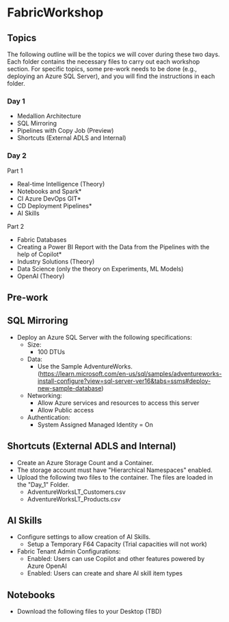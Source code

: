 # FabricWorkshop
## Topics
The following outline will be the topics we will cover during these two days. Each folder contains the necessary files to carry out each workshop section. For specific topics, some pre-work needs to be done (e.g., deploying an Azure SQL Server), and you will find the instructions in each folder.

### Day 1
- Medallion Architecture
- SQL Mirroring
- Pipelines with Copy Job (Preview)
- Shortcuts (External ADLS and Internal)

### Day 2
Part 1
- Real-time Intelligence (Theory)
- Notebooks and Spark*
- CI Azure DevOps GIT*
- CD Deployment Pipelines*
- AI Skills

Part 2
- Fabric Databases
- Creating a Power BI Report with the Data from the Pipelines with the help of Copilot*
- Industry Solutions (Theory)
- Data Science (only the theory on Experiments, ML Models)
- OpenAI (Theory)


## Pre-work
## SQL Mirroring
* Deploy an Azure SQL Server with the following specifications:
  * Size:
    * 100 DTUs
  * Data:
    * Use the Sample AdventureWorks. (https://learn.microsoft.com/en-us/sql/samples/adventureworks-install-configure?view=sql-server-ver16&tabs=ssms#deploy-new-sample-database)
  * Networking:
    * Allow Azure services and resources to access this server
    * Allow Public access
  * Authentication:
    * System Assigned Managed Identity = On

## Shortcuts (External ADLS and Internal)
* Create an Azure Storage Count and a Container. 
* The storage account must have "Hierarchical Namespaces" enabled. 
* Upload the following two files to the container. The files are loaded in the "Day_1" Folder.
  * AdventureWorksLT_Customers.csv
  * AdventureWorksLT_Products.csv
 
## AI Skills
* Configure settings to allow creation of AI Skills.
  * Setup a Temporary F64 Capacity (Trial capacities will not work)
* Fabric Tenant Admin Configurations:
  * Enabled: Users can use Copilot and other features powered by Azure OpenAI
  * Enabled: Users can create and share AI skill item types

## Notebooks
* Download the following files to your Desktop (TBD)
